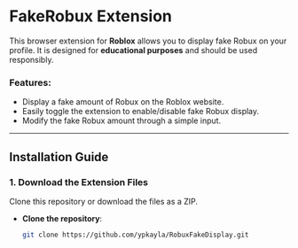 # FakeRobux Extension

This browser extension for **Roblox** allows you to display fake Robux on your profile. It is designed for **educational purposes** and should be used responsibly.

### Features:
- Display a fake amount of Robux on the Roblox website.
- Easily toggle the extension to enable/disable fake Robux display.
- Modify the fake Robux amount through a simple input.

---

## Installation Guide

### 1. **Download the Extension Files**

Clone this repository or download the files as a ZIP.

- **Clone the repository**:
  ```bash
  git clone https://github.com/ypkayla/RobuxFakeDisplay.git
